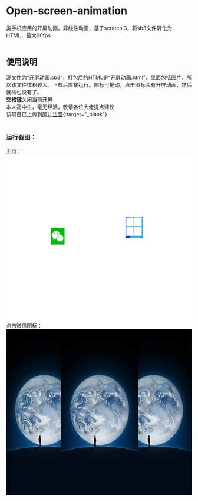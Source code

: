 # Open-screen-animation
类手机应用的开屏动画，非线性动画，基于scratch 3，将sb3文件转化为HTML，最大60fps
<br><br>

## 使用说明 
源文件为“开屏动画.sb3”，打包后的HTML是“开屏动画.html”，里面包括图片，所以该文件体积较大。下载后直接运行。图标可拖动，点击图标会有开屏动画，然后就啥也没有了。 <br>
**空格键**关闭当前开屏 <br>
本人高中生，毫无经验，敬请各位大佬提点建议 <br>
该项目已上传到[阿儿法营](https://aerfaying.com/Projects/1182095){:target="_blank"}
<br><br>

### 运行截图：<br>
主页：<br>
<img src="https://github.com/crazyphysics/Open-screen-animation/blob/main/images/1.png" width="600" height="450" />  <br>
点击微信图标： <br>
<img src="https://github.com/crazyphysics/Open-screen-animation/blob/main/images/2.png" width="600" height="450" />  <br>
